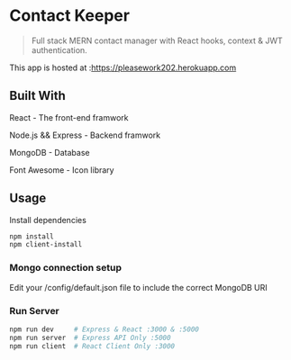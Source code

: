 # Contact Keeper

> Full stack MERN contact manager with React hooks, context & JWT authentication. 

This app is hosted at :https://pleasework202.herokuapp.com

## Built With
React - The front-end framwork

Node.js && Express - Backend framwork

MongoDB - Database

Font Awesome - Icon library 

## Usage

Install dependencies

```bash
npm install
npm client-install
```

### Mongo connection setup

Edit your /config/default.json file to include the correct MongoDB URI

### Run Server

```bash
npm run dev     # Express & React :3000 & :5000
npm run server  # Express API Only :5000
npm run client  # React Client Only :3000
```

